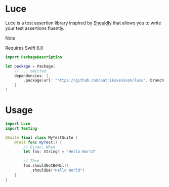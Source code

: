 # Luce

Luce is a test assertion library inspired by [Shouldly](https://github.com/shouldly/shouldly)
that allows you to write your test assertions fluently.

> [!NOTE]  
> Requires Swift 6.0

```swift
import PackageDescription

let package = Package(
    // ... omitted
    dependencies: [
        .package(url: "https://github.com/patriksvensson/luce", branch: "main")
    ]
)
```

# Usage

```swift
import Luce
import Testing

@Suite final class MyTestSuite {
    @Test func myTest() {
        // Given, When
        let foo: String? = "Hello World"

        // Then
        foo.shouldNotBeNil()
           .shouldBe("Hello World")
    }
}
```